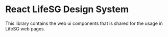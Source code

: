 # React LifeSG Design System

This library contains the web ui components that is shared for the usage in LifeSG web pages.
